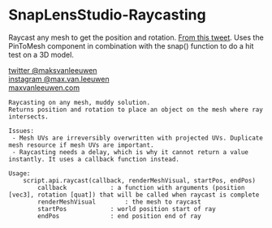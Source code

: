 # SnapLensStudio-Raycasting
Raycast any mesh to get the position and rotation. [From this tweet](https://twitter.com/maksvanleeuwen/status/1383471889016754180). 
Uses the PinToMesh component in combination with the snap() function to do a hit test on a 3D model.


[twitter @maksvanleeuwen](https://twitter.com/maksvanleeuwen)  
[instagram @max.van.leeuwen](https://instagram.com/max.van.leeuwen)  
[maxvanleeuwen.com](https://maxvanleeuwen.com/)  



```
Raycasting on any mesh, muddy solution.
Returns position and rotation to place an object on the mesh where ray intersects.

Issues:
 - Mesh UVs are irreversibly overwritten with projected UVs. Duplicate mesh resource if mesh UVs are important.
 - Raycasting needs a delay, which is why it cannot return a value instantly. It uses a callback function instead.

Usage:
	script.api.raycast(callback, renderMeshVisual, startPos, endPos)
		callback 			: a function with arguments (position [vec3], rotation [quat]) that will be called when raycast is complete
		renderMeshVisual 		: the mesh to raycast
		startPos 			: world position start of ray
		endPos 				: end position end of ray
